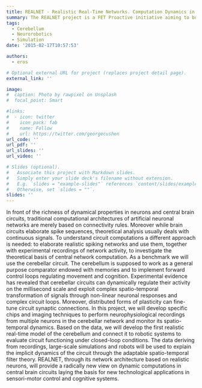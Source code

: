 ```yaml
---
title: REALNET - Realistic Real-Time Networks. Computation Dynamics in the Cerebellum
summary: The REALNET project is a FET Proactive initiative aiming to build the first realistic cerebellar model that can run in real-time and be used for controlling robotic systems. Our group develops the software simulation tool (EDLUT) and the simplified (spiking point neurons) model of the cerebellum.
tags:
  - Cerebellum
  - Neurorobotics
  - Simulation
date: '2015-02-17T10:57:53'

authors:
  - eros

# Optional external URL for project (replaces project detail page).
external_link: ''

image:
#  caption: Photo by rawpixel on Unsplash
#  focal_point: Smart

#links:
#  - icon: twitter
#    icon_pack: fab
#    name: Follow
#    url: https://twitter.com/georgecushen
url_code: ''
url_pdf: ''
url_slides: ''
url_video: ''

# Slides (optional).
#   Associate this project with Markdown slides.
#   Simply enter your slide deck's filename without extension.
#   E.g. `slides = "example-slides"` references `content/slides/example-slides.md`.
#   Otherwise, set `slides = ""`.
slides: ''
---
```


In front of the richness of dynamical properties in neurons and central brain circuits, traditional
computational architectures of artificial neuronal networks are merely based on connectivity rules.
Moreover while brain circuits elaborate spike sequences, theoretical analysis usually deals with
continuous signals. To understand circuit computations a different approach is needed: to
elaborate realistic spiking networks and use them, together with experimental recordings of
network activity, to investigate the theoretical basis of central network computation. As a
benchmark we will use the cerebellar circuit. The cerebellum is supposed to work as a general
purpose comparator endowed with memories and to implement forward control loops regulating
movement and cognition. Experimental evidence has revealed that cerebellar circuits can
dynamically regulate their activity on the millisecond scale and exploit complex spatio-temporal
transformation of signals through non-linear neuronal responses and complex circuit loops.
Moreover, distributed forms of plasticity can fine-tune circuit synaptic connections. In this project,
we will develop specific chips and imaging techniques to perform neurophysiological recordings
from multiple neurons in the cerebellar network and monitor its spatio-temporal dynamics. Based
on the data, we will develop the first realistic real-time model of the cerebellum and connect it to
robotic systems to evaluate circuit functioning under closed-loop conditions. The data deriving from
recordings, large-scale simulations and robots will be used to explain the implicit dynamics of the
circuit through the adaptable spatio-temporal filter theory. REALNET, through its network
architecture based on realistic neurons, will provide a radically new view on dynamic computations
in central brain circuits laying the basis for new technological applications in sensori-motor control
and cognitive systems.
